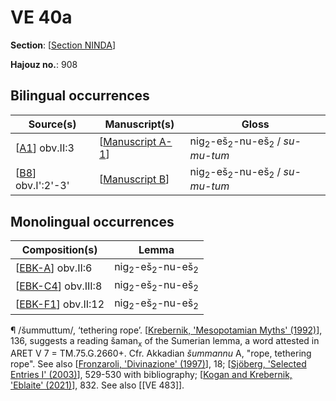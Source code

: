 # VE 40a

**Section**: [[Section NINDA]]

**Hajouz no.**: 908

## Bilingual occurrences 

| Source(s)           | Manuscript(s)      | Gloss                                                          |
| ------------------- | ------------------ | -------------------------------------------------------------- |
| [[A1]] obv.II:3     | [[Manuscript A-1]] | nig<sub>2</sub>-eš<sub>2</sub>-nu-eš<sub>2</sub> / *su-mu-tum* |
| [[B8]] obv.I':2'-3' | [[Manuscript B]]   | nig<sub>2</sub>-eš<sub>2</sub>-nu-eš<sub>2</sub> / *su-mu-tum* |

## Monolingual occurrences 

| Composition(s)       | Lemma                                            |
| -------------------- | ------------------------------------------------ |
| [[EBK-A]] obv.II:6   | nig<sub>2</sub>-eš<sub>2</sub>-nu-eš<sub>2</sub> |
| [[EBK-C4]] obv.III:8 | nig<sub>2</sub>-eš<sub>2</sub>-nu-eš<sub>2</sub> |
| [[EBK-F1]] obv.II:12 | nig<sub>2</sub>-eš<sub>2</sub>-nu-eš<sub>2</sub> |

¶ /šummuttum/, ‘tethering rope’. [[Krebernik, 'Mesopotamian Myths' (1992)]], 136, suggests a reading šaman<sub>x</sub> of the Sumerian lemma, a word attested in ARET V 7 = TM.75.G.2660+. Cfr. Akkadian *šummannu* A, "rope, tethering rope". See also [[Fronzaroli, 'Divinazione' (1997)]], 18; [[Sjöberg, 'Selected Entries I' (2003)]], 529-530 with bibliography; [[Kogan and Krebernik, 'Eblaite' (2021)]], 832. See also [[VE 483]].


[//begin]: # "Autogenerated link references for markdown compatibility"
[Section NINDA]: <Section NINDA> "NINDA"
[A1]: A1 "MEE 4, 1 = TM.75.G.3528"
[Manuscript A-1]: <Manuscript A-1> "Manuscript A-1"
[B8]: B8 "MEE 4, 8 = TM.75.G.2007"
[Manuscript B]: <Manuscript B> "Manuscript B"
[EBK-A]: EBK-A "MEE 4, 115 +"
[EBK-C4]: EBK-C4 "MEE 15 27 = TM.75.G.3040+TM.75.G.3046"
[EBK-F1]: EBK-F1 "MEE 15 39 = TM.75.G.3212"
[Krebernik, 'Mesopotamian Myths' (1992)]: <Krebernik, 'Mesopotamian Myths' (1992)> "Krebernik, 'Mesopotamian Myths' (1992)"
[Fronzaroli, 'Divinazione' (1997)]: <Fronzaroli, 'Divinazione' (1997)> "Fronzaroli, 'Divinazione' (1997)"
[Sjöberg, 'Selected Entries I' (2003)]: <Sjöberg, 'Selected Entries I' (2003)> "Sjöberg, 'Selected Entries I' (2003)"
[Kogan and Krebernik, 'Eblaite' (2021)]: <Kogan and Krebernik, 'Eblaite' (2021)> "Kogan and Krebernik, 'Eblaite' (2021)"
[//end]: # "Autogenerated link references"
